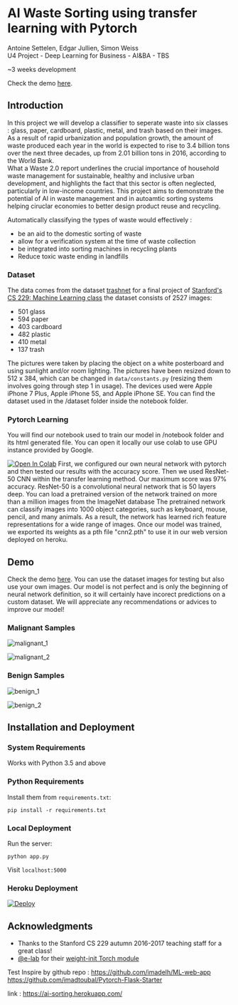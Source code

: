 # AI Waste Sorting using transfer learning with Pytorch
Antoine Settelen, Edgar Jullien, Simon Weiss   
U4 Project - Deep Learning for Business - AI&BA - TBS

~3 weeks development  


Check the demo [here](https://ml-app-pytorch.herokuapp.com/).



## Introduction

In this project we will develop a classifier to seperate waste into six classes : glass, paper, cardboard, plastic, metal, and trash based on their images. As a result of rapid urbanization and population growth, the amount of waste produced each year in the world is expected to rise to 3.4 billion tons over the next three decades, up from 2.01 billion tons in 2016, according to the World Bank.   
What a Waste 2.0 report underlines the crucial importance of household waste management for sustainable, healthy and inclusive urban development, and highlights the fact that this sector is often neglected, particularly in low-income countries.
This project aims to demonstrate the potential of AI in waste management and in autoamtic sorting systems helping ciruclar economies to better design product reuse and recycling.  

Automatically classifying the types of waste would effectively : 
- be an aid to the domestic sorting of waste
- allow for a verification system at the time of waste collection
- be integrated into sorting machines in recycling plants 
- Reduce toxic waste ending in landfills

### Dataset

The data comes from the dataset [trashnet](https://github.com/garythung/trashnet) for a final project of [Stanford's CS 229: Machine Learning class](http://cs229.stanford.edu)
the dataset consists of 2527 images:
- 501 glass
- 594 paper
- 403 cardboard
- 482 plastic
- 410 metal
- 137 trash

The pictures were taken by placing the object on a white posterboard and using sunlight and/or room lighting. The pictures have been resized down to 512 x 384, which can be changed in `data/constants.py` (resizing them involves going through step 1 in usage). The devices used were Apple iPhone 7 Plus, Apple iPhone 5S, and Apple iPhone SE.
You can find the dataset used in the /dataset folder inside the notebook folder. 

### Pytorch Learning
You will find our notebook used to train our model in /notebook folder and its html generated file. You can open it locally our use colab to use GPU instance provided by Google. 

[![Open In Colab](https://colab.research.google.com/assets/colab-badge.svg)](https://colab.research.google.com/drive/1-rC0ingheeVI6kjBm8YBEk9q2NPm3nB6#scrollTo=P1b-eEtXq6cT)
First, we configured our own neural network with pytorch and then tested our results with the accuracy score. 
Then we used ResNet-50 CNN within the transfer learning method. Our maximum score was 97% accuracy. 
ResNet-50 is a convolutional neural network that is 50 layers deep. You can load a pretrained version of the network trained on more than a million images from the ImageNet database The pretrained network can classify images into 1000 object categories, such as keyboard, mouse, pencil, and many animals. As a result, the network has learned rich feature representations for a wide range of images.
Once our model was trained, we exported its weights as a pth file "cnn2.pth" to use it in our web version deployed on heroku. 

## Demo

Check the demo [here](https://ml-app-pytorch.herokuapp.com/). You can use the dataset images for testing but also use your own images. Our model is not perfect and is only the beginning of neural network definition, so it will certainly have incorect predictions on a custom dataset. 
We will appreciate any recommendations or advices to improve our model! 

### Malignant Samples

![malignant_1](https://user-images.githubusercontent.com/640792/63314664-09142700-c326-11e9-90fc-ae358c59b045.jpg)

![malignant_2](https://user-images.githubusercontent.com/640792/63314665-09142700-c326-11e9-9075-607a5d900bd1.jpg)



### Benign Samples

![benign_1](https://user-images.githubusercontent.com/640792/63314649-01ed1900-c326-11e9-8db5-6f6ac8f01f8b.jpg)

![benign_2](https://user-images.githubusercontent.com/640792/63314650-01ed1900-c326-11e9-8a23-1139c38de5e6.jpg)



## Installation and Deployment


### System Requirements


Works with Python 3.5 and above


### Python Requirements

Install them from `requirements.txt`:

    pip install -r requirements.txt


### Local Deployment

Run the server:

    python app.py


Visit `localhost:5000`

### Heroku Deployment

[![Deploy](https://www.herokucdn.com/deploy/button.svg)](https://heroku.com/deploy?template=https://github.com/avinassh/breast-cancer-prediction)



## Acknowledgments
- Thanks to the Stanford CS 229 autumn 2016-2017 teaching staff for a great class!
- [@e-lab](http://github.com/e-lab) for their [weight-init Torch module](http://github.com/e-lab/torch-toolbox/blob/master/Weight-init/weight-init.lua)

Test
Inspire by github repo : 
https://github.com/imadelh/ML-web-app
https://github.com/imadtoubal/Pytorch-Flask-Starter

link : https://ai-sorting.herokuapp.com/
